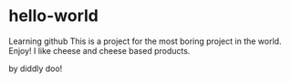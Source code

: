 hello-world
===========

Learning github
This is a project for the most boring project in the world.  Enjoy!
I like cheese and cheese based products.

by diddly doo!
